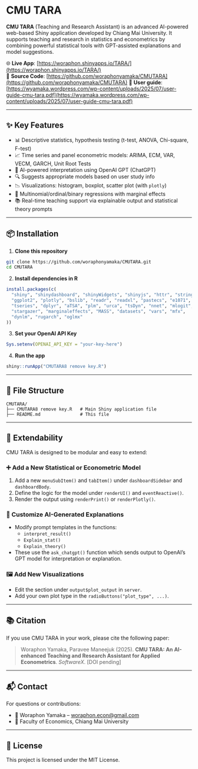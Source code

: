
# CMU TARA

**CMU TARA** (Teaching and Research Assistant) is an advanced AI-powered web-based Shiny application developed by Chiang Mai University. It supports teaching and research in statistics and econometrics by combining powerful statistical tools with GPT-assisted explanations and model suggestions.

🌐 **Live App**: [https://woraphon.shinyapps.io/TARA/](https://woraphon.shinyapps.io/TARA/)  
📁 **Source Code**: [https://github.com/woraphonyamaka/CMUTARA](https://github.com/woraphonyamaka/CMUTARA)
📁 **User guide**: [https://wyamaka.wordpress.com/wp-content/uploads/2025/07/user-guide-cmu-tara.pdf](https://wyamaka.wordpress.com/wp-content/uploads/2025/07/user-guide-cmu-tara.pdf)

---

## ✨ Key Features

- 📊 Descriptive statistics, hypothesis testing (t-test, ANOVA, Chi-square, F-test)
- 📈 Time series and panel econometric models: ARIMA, ECM, VAR, VECM, GARCH, Unit Root Tests
- 🧠 AI-powered interpretation using OpenAI GPT (ChatGPT)
- 🔍 Suggests appropriate models based on user study info
- 📉 Visualizations: histogram, boxplot, scatter plot (with `plotly`)
- 🧪 Multinomial/ordinal/binary regressions with marginal effects
- 📚 Real-time teaching support via explainable output and statistical theory prompts

---

## 📦 Installation

1. **Clone this repository**
```bash
git clone https://github.com/woraphonyamaka/CMUTARA.git
cd CMUTARA
```

2. **Install dependencies in R**
```r
install.packages(c(
  "shiny", "shinydashboard", "shinyWidgets", "shinyjs", "httr", "stringr",
  "ggplot2", "plotly", "bslib", "readr", "readxl", "pastecs", "e1071", 
  "tseries", "dplyr", "aTSA", "plm", "urca", "tsDyn", "nnet", "mlogit", 
  "stargazer", "marginaleffects", "MASS", "datasets", "vars", "mfx", 
  "dynlm", "rugarch", "oglmx"
))
```

3. **Set your OpenAI API Key**
```r
Sys.setenv(OPENAI_API_KEY = "your-key-here")
```

4. **Run the app**
```r
shiny::runApp("CMUTARA8 remove key.R")
```

---

## 🧱 File Structure

```
CMUTARA/
├── CMUTARA8 remove key.R   # Main Shiny application file
├── README.md               # This file
```

---

## 🔄 Extendability

CMU TARA is designed to be modular and easy to extend:

### ➕ Add a New Statistical or Econometric Model
1. Add a new `menuSubItem()` and `tabItem()` under `dashboardSidebar` and `dashboardBody`.
2. Define the logic for the model under `renderUI()` and `eventReactive()`.
3. Render the output using `renderPrint()` or `renderPlotly()`.

### 🤖 Customize AI-Generated Explanations
- Modify prompt templates in the functions:  
  - `interpret_result()`  
  - `Explain_stat()`  
  - `Explain_theory()`  
- These use the `ask_chatgpt()` function which sends output to OpenAI’s GPT model for interpretation or explanation.

### 🖼 Add New Visualizations
- Edit the section under `output$plot_output` in `server`.
- Add your own plot type in the `radioButtons("plot_type", ...)`.

---

## 📚 Citation

If you use CMU TARA in your work, please cite the following paper:

> Woraphon Yamaka, Paravee Maneejuk (2025). **CMU TARA: An AI-enhanced Teaching and Research Assistant for Applied Econometrics**. *SoftwareX*. [DOI pending]

---

## 📬 Contact

For questions or contributions:
- 📧 Woraphon Yamaka – [woraphon.econ@gmail.com](mailto:woraphon.econ@gmail.com)
- 📍 Faculty of Economics, Chiang Mai University

---

## 📝 License

This project is licensed under the MIT License.
